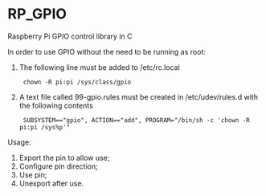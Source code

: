 RP_GPIO
=======

Raspberry Pi GPIO control library in C

In order to use GPIO without the need to be running as root:

1. The following line must be added to /etc/rc.local

        chown -R pi:pi /sys/class/gpio
    
2. A text file called 99-gpio.rules must be created in /etc/udev/rules.d with the following contents

        SUBSYSTEM=="gpio", ACTION=="add", PROGRAM="/bin/sh -c 'chown -R pi:pi /sys%p'"

Usage:
1. Export the pin to allow use;
2. Configure pin direction;
3. Use pin;
4. Unexport after use.
